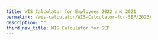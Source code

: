 ```yaml
---
title: WIS Calculator for Employees 2022 and 2021
permalink: /wis-calculator/WIS-Calculator-for-SEP/2023/
description: ""
third_nav_title: WIS Calculator for SEP
---
```

